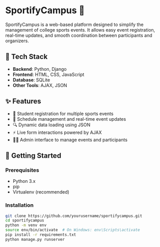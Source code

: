 # SportifyCampus 🎯

SportifyCampus is a web-based platform designed to simplify the management of college sports events. It allows easy event registration, real-time updates, and smooth coordination between participants and organizers.

## 🔧 Tech Stack

- **Backend**: Python, Django  
- **Frontend**: HTML, CSS, JavaScript  
- **Database**: SQLite  
- **Other Tools**: AJAX, JSON

## ✨ Features

- 📝 Student registration for multiple sports events  
- 📅 Schedule management and real-time event updates  
- 🔍 Dynamic data loading using JSON  
- ⚡ Live form interactions powered by AJAX  
- 🧑‍💼 Admin interface to manage events and participants

## 🚀 Getting Started

### Prerequisites
- Python 3.x
- pip
- Virtualenv (recommended)

### Installation

```bash
git clone https://github.com/yourusername/sportifycampus.git
cd sportifycampus
python -m venv env
source env/bin/activate  # On Windows: env\Scripts\activate
pip install -r requirements.txt
python manage.py runserver

